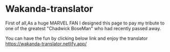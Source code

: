 # Wakanda-translator
First of all,As a huge MARVEL FAN I designed this page to pay my tribute to one of the greatest "Chadwick BoseMan" who had recently passed away.

You can have the fun by clicking below link and enjoy the translator   
https://wakanda-translator.netlify.app/
